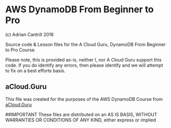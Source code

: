 # AWS DynamoDB From Beginner to Pro

(c) Adrian Cantrill 2016

Source code & Lesson files for the A Cloud Guru, DynamoDB From Beginner to Pro Course.

Please note, this is provided as-is, neither I, nor A Cloud Guru support this code. If you do identify any errors, then please identify and we will attempt to fix on a best efforts basis.

## aCloud.Guru
This file was created for the purposes of the AWS DynamoDB Course from [aCloud.Guru](https://acloud.guru)

##IMPORTANT
These files are distributed on an AS IS BASIS, WITHOUT WARRANTIES OR CONDITIONS OF ANY KIND, either express or implied
